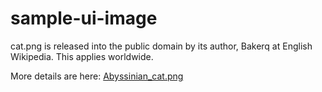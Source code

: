 # sample-ui-image

cat.png is released into the public domain by its author, Bakerq at English Wikipedia. This applies worldwide.

More details are here: [Abyssinian_cat.png](https://commons.wikimedia.org/wiki/File:Abyssinian_cat.png)
